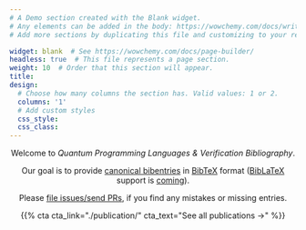 ```yaml
---
# A Demo section created with the Blank widget.
# Any elements can be added in the body: https://wowchemy.com/docs/writing-markdown-latex/
# Add more sections by duplicating this file and customizing to your requirements.

widget: blank  # See https://wowchemy.com/docs/page-builder/
headless: true  # This file represents a page section.
weight: 10  # Order that this section will appear.
title:
design:
  # Choose how many columns the section has. Valid values: 1 or 2.
  columns: '1'
  # Add custom styles
  css_style:
  css_class:
---
```


<center>

Welcome to _Quantum Programming Languages & Verification Bibliography_.

Our goal is to provide [canonical bibentries](/bib/about) in [BibTeX](https://en.wikipedia.org/wiki/BibTeX) format ([BibLaTeX](https://ctan.org/pkg/biblatex) support is [coming](https://github.com/QuantumPL/bib/issues/6)).

Please [file issues/send PRs](https://github.com/QuantumPL/bib), if you find any mistakes or missing entries.

{{% cta cta_link="./publication/" cta_text="See all publications →" %}}
</center>
